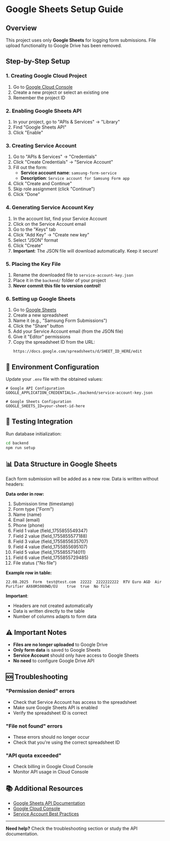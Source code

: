# Google Sheets Setup Guide

## Overview

This project uses only **Google Sheets** for logging form submissions. File upload functionality to Google Drive has been removed.

## Step-by-Step Setup

### 1. Creating Google Cloud Project

1. Go to [Google Cloud Console](https://console.cloud.google.com)
2. Create a new project or select an existing one
3. Remember the project ID

### 2. Enabling Google Sheets API

1. In your project, go to "APIs & Services" → "Library"
2. Find "Google Sheets API"
3. Click "Enable"

### 3. Creating Service Account

1. Go to "APIs & Services" → "Credentials"
2. Click "Create Credentials" → "Service Account"
3. Fill out the form:
   - **Service account name**: `samsung-form-service`
   - **Description**: `Service account for Samsung Form app`
4. Click "Create and Continue"
5. Skip role assignment (click "Continue")
6. Click "Done"

### 4. Generating Service Account Key

1. In the account list, find your Service Account
2. Click on the Service Account email
3. Go to the "Keys" tab
4. Click "Add Key" → "Create new key"
5. Select "JSON" format
6. Click "Create"
7. **Important**: The JSON file will download automatically. Keep it secure!

### 5. Placing the Key File

1. Rename the downloaded file to `service-account-key.json`
2. Place it in the `backend/` folder of your project
3. **Never commit this file to version control!**

### 6. Setting up Google Sheets

1. Go to [Google Sheets](https://sheets.google.com/)
2. Create a new spreadsheet
3. Name it (e.g., "Samsung Form Submissions")
4. Click the "Share" button
5. Add your Service Account email (from the JSON file)
6. Give it "Editor" permissions
7. Copy the spreadsheet ID from the URL:
   ```
   https://docs.google.com/spreadsheets/d/SHEET_ID_HERE/edit
   ```

## 🔐 Environment Configuration

Update your `.env` file with the obtained values:

```env
# Google API Configuration
GOOGLE_APPLICATION_CREDENTIALS=./backend/service-account-key.json

# Google Sheets Configuration
GOOGLE_SHEETS_ID=your-sheet-id-here
```

## 🧪 Testing Integration

Run database initialization:

```bash
cd backend
npm run setup
```

## 📊 Data Structure in Google Sheets

Each form submission will be added as a new row. Data is written without headers:

**Data order in row:**
1. Submission time (timestamp)
2. Form type ("Form")
3. Name (name)
4. Email (email)
5. Phone (phone)
6. Field 1 value (field_1755855549347)
7. Field 2 value (field_1755855577188)
8. Field 3 value (field_1755855635707)
9. Field 4 value (field_1755855695107)
10. Field 5 value (field_1755855714011)
11. Field 6 value (field_1755855729485)
12. File status ("No file")

**Example row in table:**
```
22.08.2025  Form  test@test.com  22222  2222222222  RTV Euro AGD  Air Purifier AX60R5080WD/EU    true  true  No file
```

**Important**: 
- Headers are not created automatically
- Data is written directly to the table
- Number of columns adapts to form data

## ⚠️ Important Notes

- **Files are no longer uploaded** to Google Drive
- **Only form data** is saved to Google Sheets
- **Service Account** should only have access to Google Sheets
- **No need** to configure Google Drive API

## 🆘 Troubleshooting

### "Permission denied" errors
- Check that Service Account has access to the spreadsheet
- Make sure Google Sheets API is enabled
- Verify the spreadsheet ID is correct

### "File not found" errors
- These errors should no longer occur
- Check that you're using the correct spreadsheet ID

### "API quota exceeded"
- Check billing in Google Cloud Console
- Monitor API usage in Cloud Console

## 📚 Additional Resources

- [Google Sheets API Documentation](https://developers.google.com/sheets/api)
- [Google Cloud Console](https://console.cloud.google.com/)
- [Service Account Best Practices](https://cloud.google.com/iam/docs/service-accounts)

---

**Need help?** Check the troubleshooting section or study the API documentation.
